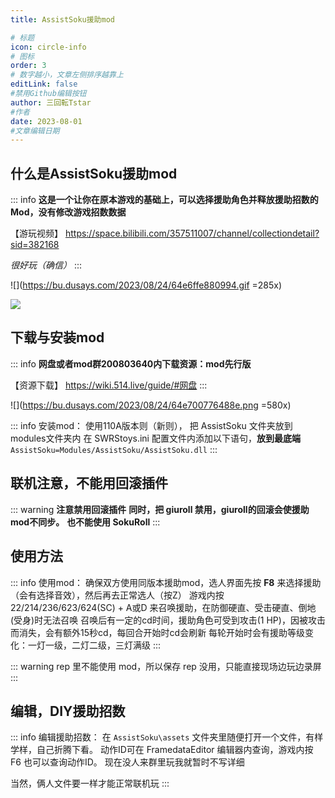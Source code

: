 ```yaml
---
title: AssistSoku援助mod

# 标题
icon: circle-info
# 图标
order: 3
# 数字越小，文章左侧排序越靠上
editLink: false
#禁用Github编辑按钮
author: 三回転Tstar
#作者
date: 2023-08-01
#文章编辑日期
---
```


## **什么是AssistSoku援助mod**

::: info
**这是一个让你在原本游戏的基础上，可以选择援助角色并释放援助招数的Mod，没有修改游戏招数数据**

【游玩视频】  https://space.bilibili.com/357511007/channel/collectiondetail?sid=382168

*很好玩（确信）*
:::

![](https://bu.dusays.com/2023/08/24/64e6ffe880994.gif =285x)

![](https://bu.dusays.com/2023/08/24/64e6fffd49511.gif)

## 下载与安装mod

::: info
**网盘或者mod群200803640内下载资源：mod先行版**

【资源下载】  https://wiki.514.live/guide/#网盘
:::

![](https://bu.dusays.com/2023/08/24/64e700776488e.png =580x)

::: info 安装mod：
使用110A版本则（新则），
把 AssistSoku 文件夹放到modules文件夹内
在 SWRStoys.ini 配置文件内添加以下语句，**放到最底端**
`AssistSoku=Modules/AssistSoku/AssistSoku.dll`
:::

## 联机注意，不能用回滚插件
::: warning **注意禁用回滚插件**
**同时，把 giuroll 禁用，giuroll的回滚会使援助mod不同步。**
**也不能使用 SokuRoll**
:::

## 使用方法
::: info 使用mod：
确保双方使用同版本援助mod，选人界面先按 **F8** 来选择援助（会有选择音效），然后再去正常选人（按Z）
游戏内按 22/214/236/623/624(SC) + A或D 来召唤援助，在防御硬直、受击硬直、倒地(受身)时无法召唤
召唤后有一定的cd时间，援助角色可受到攻击(1 HP)，因被攻击而消失，会有额外15秒cd，每回合开始时cd会刷新
每轮开始时会有援助等级变化：一灯一级，二灯二级，三灯满级
:::

::: warning
rep 里不能使用 mod，所以保存 rep 没用，只能直接现场边玩边录屏
:::

## 编辑，DIY援助招数
::: info 编辑援助招数：
在 `AssistSoku\assets` 文件夹里随便打开一个文件，有样学样，自己折腾下看。
动作ID可在 FramedataEditor 编辑器内查询，游戏内按 F6 也可以查询动作ID。
现在没人来群里玩我就暂时不写详细

当然，俩人文件要一样才能正常联机玩
:::

